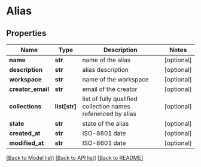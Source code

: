 # Alias

## Properties
Name | Type | Description | Notes
------------ | ------------- | ------------- | -------------
**name** | **str** | name of the alias | [optional] 
**description** | **str** | alias description | [optional] 
**workspace** | **str** | name of the workspace | [optional] 
**creator_email** | **str** | email of the creator | [optional] 
**collections** | **list[str]** | list of fully qualified collection names referenced by alias | [optional] 
**state** | **str** | state of the alias | [optional] 
**created_at** | **str** | ISO-8601 date | [optional] 
**modified_at** | **str** | ISO-8601 date | [optional] 

[[Back to Model list]](../README.md#documentation-for-models) [[Back to API list]](../README.md#documentation-for-api-endpoints) [[Back to README]](../README.md)


